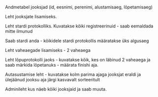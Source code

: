 Andmetabel jooksjad (id, eesnimi, perenimi, alustamisaeg, lõpetamisaeg)

Leht jooksjate lisamiseks.

Leht stardi protokolliks. Kuvatakse kõiki registreerinuid - saab eemaldada mitte ilmunud

Saab stardi anda - kõikidele stardi protokollis määratakse üks algusaeg

Leht vaheaegade lisamiseks - 2 vaheaega

Leht lõpuprotokolli jaoks - kuvatakse kõik, kes on läbinud 2 vaheaega ja saab märkida lõpetanuks - määrata finishi aja.

Autasustamise leht - kuvatakse kolm parima ajaga jooksjat eraldi ja ülejäänud jooksu aja järgi kasvavalt sorteeritult

Adminileht kus näeb kõiki jooksjaid ja saab muuta.

